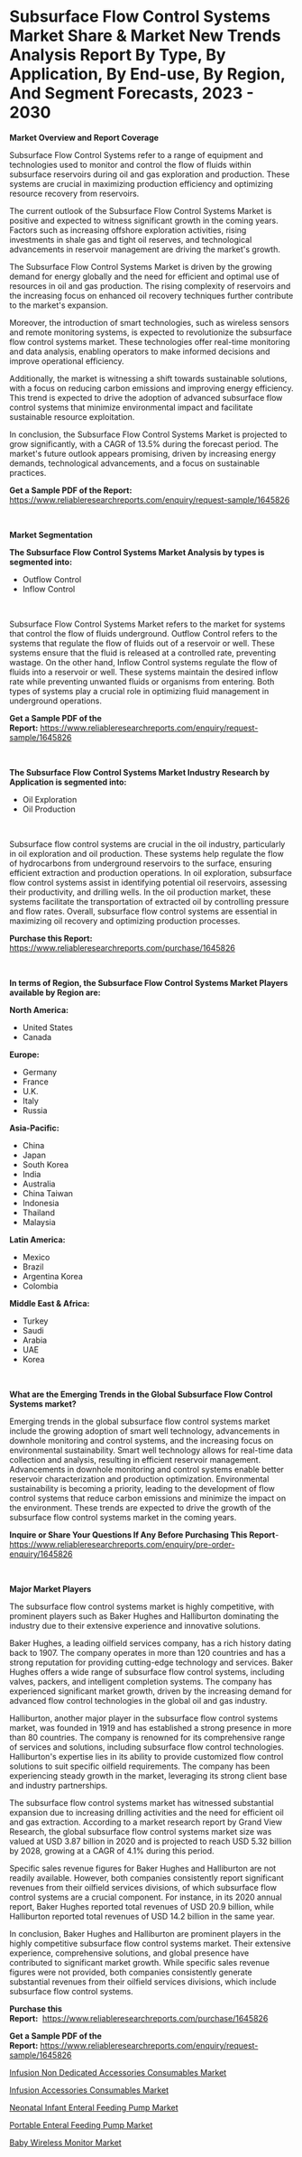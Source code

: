 <p><h1>Subsurface Flow Control Systems Market Share & Market New Trends Analysis Report By Type, By Application, By End-use, By Region, And Segment Forecasts, 2023 - 2030</h1></p><p><strong>Market Overview and Report Coverage</strong></p>
<p><p>Subsurface Flow Control Systems refer to a range of equipment and technologies used to monitor and control the flow of fluids within subsurface reservoirs during oil and gas exploration and production. These systems are crucial in maximizing production efficiency and optimizing resource recovery from reservoirs.</p><p>The current outlook of the Subsurface Flow Control Systems Market is positive and expected to witness significant growth in the coming years. Factors such as increasing offshore exploration activities, rising investments in shale gas and tight oil reserves, and technological advancements in reservoir management are driving the market's growth.</p><p>The Subsurface Flow Control Systems Market is driven by the growing demand for energy globally and the need for efficient and optimal use of resources in oil and gas production. The rising complexity of reservoirs and the increasing focus on enhanced oil recovery techniques further contribute to the market's expansion.</p><p>Moreover, the introduction of smart technologies, such as wireless sensors and remote monitoring systems, is expected to revolutionize the subsurface flow control systems market. These technologies offer real-time monitoring and data analysis, enabling operators to make informed decisions and improve operational efficiency.</p><p>Additionally, the market is witnessing a shift towards sustainable solutions, with a focus on reducing carbon emissions and improving energy efficiency. This trend is expected to drive the adoption of advanced subsurface flow control systems that minimize environmental impact and facilitate sustainable resource exploitation.</p><p>In conclusion, the Subsurface Flow Control Systems Market is projected to grow significantly, with a CAGR of 13.5% during the forecast period. The market's future outlook appears promising, driven by increasing energy demands, technological advancements, and a focus on sustainable practices.</p></p>
<p><strong>Get a Sample PDF of the Report:</strong> <a href="https://www.reliableresearchreports.com/enquiry/request-sample/1645826">https://www.reliableresearchreports.com/enquiry/request-sample/1645826</a></p>
<p>&nbsp;</p>
<p><strong>Market Segmentation</strong></p>
<p><strong>The Subsurface Flow Control Systems Market Analysis by types is segmented into:</strong></p>
<p><ul><li>Outflow Control</li><li>Inflow Control</li></ul></p>
<p>&nbsp;</p>
<p><p>Subsurface Flow Control Systems Market refers to the market for systems that control the flow of fluids underground. Outflow Control refers to the systems that regulate the flow of fluids out of a reservoir or well. These systems ensure that the fluid is released at a controlled rate, preventing wastage. On the other hand, Inflow Control systems regulate the flow of fluids into a reservoir or well. These systems maintain the desired inflow rate while preventing unwanted fluids or organisms from entering. Both types of systems play a crucial role in optimizing fluid management in underground operations.</p></p>
<p><strong>Get a Sample PDF of the Report:</strong>&nbsp;<a href="https://www.reliableresearchreports.com/enquiry/request-sample/1645826">https://www.reliableresearchreports.com/enquiry/request-sample/1645826</a></p>
<p>&nbsp;</p>
<p><strong>The Subsurface Flow Control Systems Market Industry Research by Application is segmented into:</strong></p>
<p><ul><li>Oil Exploration</li><li>Oil Production</li></ul></p>
<p>&nbsp;</p>
<p><p>Subsurface flow control systems are crucial in the oil industry, particularly in oil exploration and oil production. These systems help regulate the flow of hydrocarbons from underground reservoirs to the surface, ensuring efficient extraction and production operations. In oil exploration, subsurface flow control systems assist in identifying potential oil reservoirs, assessing their productivity, and drilling wells. In the oil production market, these systems facilitate the transportation of extracted oil by controlling pressure and flow rates. Overall, subsurface flow control systems are essential in maximizing oil recovery and optimizing production processes.</p></p>
<p><strong>Purchase this Report:</strong>&nbsp; <a href="https://www.reliableresearchreports.com/purchase/1645826">https://www.reliableresearchreports.com/purchase/1645826</a></p>
<p>&nbsp;</p>
<p><strong>In terms of Region, the Subsurface Flow Control Systems Market Players available by Region are:</strong></p>
<p>
    <p> <strong> North America: </strong>
        <ul>
            <li>United States</li>
            <li>Canada</li>
        </ul>
        </p> 
    <p> <strong> Europe: </strong>
        <ul>
            <li>Germany</li>
            <li>France</li>
            <li>U.K.</li>
            <li>Italy</li>
            <li>Russia</li>
        </ul>
        </p> 
    <p> <strong> Asia-Pacific: </strong>
        <ul>
            <li>China</li>
            <li>Japan</li>
            <li>South Korea</li>
            <li>India</li>
            <li>Australia</li>
            <li>China Taiwan</li>
            <li>Indonesia</li>
            <li>Thailand</li>
            <li>Malaysia</li>
        </ul>
        </p> 
    <p> <strong> Latin America: </strong>
        <ul>
            <li>Mexico</li>
            <li>Brazil</li>
            <li>Argentina Korea</li>
            <li>Colombia</li>
        </ul>
        </p> 
    <p> <strong> Middle East & Africa: </strong>
        <ul>
            <li>Turkey</li>
            <li>Saudi</li>
            <li>Arabia</li>
            <li>UAE</li>
            <li>Korea</li>
        </ul>
    </p>
    </p>
<p>&nbsp;</p>
<p><strong>What are the Emerging Trends in the Global Subsurface Flow Control Systems market?</strong></p>
<p><p>Emerging trends in the global subsurface flow control systems market include the growing adoption of smart well technology, advancements in downhole monitoring and control systems, and the increasing focus on environmental sustainability. Smart well technology allows for real-time data collection and analysis, resulting in efficient reservoir management. Advancements in downhole monitoring and control systems enable better reservoir characterization and production optimization. Environmental sustainability is becoming a priority, leading to the development of flow control systems that reduce carbon emissions and minimize the impact on the environment. These trends are expected to drive the growth of the subsurface flow control systems market in the coming years.</p></p>
<p><strong>Inquire or Share Your Questions If Any Before Purchasing This Report</strong>- <a href="https://www.reliableresearchreports.com/enquiry/pre-order-enquiry/1645826">https://www.reliableresearchreports.com/enquiry/pre-order-enquiry/1645826</a></p>
<p>&nbsp;</p>
<p><strong>Major Market Players</strong></p>
<p><p>The subsurface flow control systems market is highly competitive, with prominent players such as Baker Hughes and Halliburton dominating the industry due to their extensive experience and innovative solutions.</p><p>Baker Hughes, a leading oilfield services company, has a rich history dating back to 1907. The company operates in more than 120 countries and has a strong reputation for providing cutting-edge technology and services. Baker Hughes offers a wide range of subsurface flow control systems, including valves, packers, and intelligent completion systems. The company has experienced significant market growth, driven by the increasing demand for advanced flow control technologies in the global oil and gas industry.</p><p>Halliburton, another major player in the subsurface flow control systems market, was founded in 1919 and has established a strong presence in more than 80 countries. The company is renowned for its comprehensive range of services and solutions, including subsurface flow control technologies. Halliburton's expertise lies in its ability to provide customized flow control solutions to suit specific oilfield requirements. The company has been experiencing steady growth in the market, leveraging its strong client base and industry partnerships.</p><p>The subsurface flow control systems market has witnessed substantial expansion due to increasing drilling activities and the need for efficient oil and gas extraction. According to a market research report by Grand View Research, the global subsurface flow control systems market size was valued at USD 3.87 billion in 2020 and is projected to reach USD 5.32 billion by 2028, growing at a CAGR of 4.1% during this period.</p><p>Specific sales revenue figures for Baker Hughes and Halliburton are not readily available. However, both companies consistently report significant revenues from their oilfield services divisions, of which subsurface flow control systems are a crucial component. For instance, in its 2020 annual report, Baker Hughes reported total revenues of USD 20.9 billion, while Halliburton reported total revenues of USD 14.2 billion in the same year.</p><p>In conclusion, Baker Hughes and Halliburton are prominent players in the highly competitive subsurface flow control systems market. Their extensive experience, comprehensive solutions, and global presence have contributed to significant market growth. While specific sales revenue figures were not provided, both companies consistently generate substantial revenues from their oilfield services divisions, which include subsurface flow control systems.</p></p>
<p><strong>Purchase this Report:</strong>&nbsp;&nbsp;<a href="https://www.reliableresearchreports.com/purchase/1645826">https://www.reliableresearchreports.com/purchase/1645826</a></p>
<p></p>
<p><strong>Get a Sample PDF of the Report:</strong>&nbsp;<a href="https://www.reliableresearchreports.com/enquiry/request-sample/1645826">https://www.reliableresearchreports.com/enquiry/request-sample/1645826</a></p>
<p><p><a href="https://medium.com/@malliefeest1955/infusion-non-dedicated-accessories-consumables-market-trends-forecast-and-competitive-analysis-3b7b8792495d">Infusion Non Dedicated Accessories Consumables Market</a></p><p><a href="https://medium.com/@ethelcrooks2023/infusion-accessories-consumables-market-size-market-outlook-and-market-forecast-2023-to-2030-22df2d3cd826">Infusion Accessories Consumables Market</a></p><p><a href="https://medium.com/@saigemarvin1946/neonatal-infant-enteral-feeding-pump-market-furnishes-information-on-market-share-market-trends-3036e51c4133">Neonatal Infant Enteral Feeding Pump Market</a></p><p><a href="https://medium.com/@stoneernser2023/portable-enteral-feeding-pump-market-focuses-on-market-share-size-and-projected-forecast-till-2030-83161cf04844">Portable Enteral Feeding Pump Market</a></p><p><a href="https://medium.com/@rachaelward34/baby-wireless-monitor-market-size-and-market-trends-complete-industry-overview-2023-to-2030-240f572afc7f">Baby Wireless Monitor Market</a></p></p>